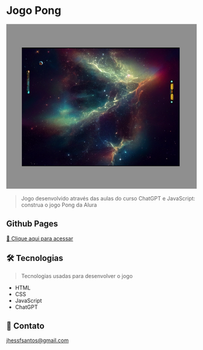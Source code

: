 # Jogo Pong

![preview](/github/preview.png)

> Jogo desenvolvido através das aulas do curso ChatGPT e JavaScript: construa o jogo Pong da Alura

## Github Pages
[🔗 Clique aqui para acessar](https://jhessfrois.github.io/jogo-pong/)

## 🛠 Tecnologias
> Tecnologias usadas para desenvolver o jogo

- HTML
- CSS
- JavaScript
- ChatGPT

## 🖤 Contato

jhessfsantos@gmail.com
